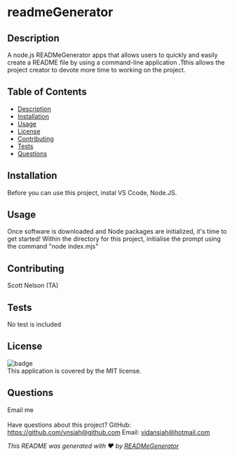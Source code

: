 # readmeGenerator

  
  
  

## Description
 A node.js READMeGenerator apps that allows users to quickly and easily create a README file by using a command-line application .Tthis  allows the project creator to devote more time to working on the project.


## Table of Contents
- [Description](#description)
- [Installation](#installation)
- [Usage](#usage)
- [License](#license)
- [Contributing](#contributing)
- [Tests](#tests)
- [Questions](#questions)


## Installation
  Before you can use this project, instal VS Ccode, Node.JS. 


## Usage
Once software is downloaded and Node packages are initialized, it's time to get started!  Within the directory for this project, initialise the prompt using the command "node index.mjs"





## Contributing
  Scott Nelson (TA)


## Tests
  No test is included

## License
![badge](https://img.shields.io/badge/license-MIT-brightgreen)
<br />
This application is covered by the MIT license.


## Questions

Email me<br />
<br />
Have questions about this project? 
GitHub: https://github.com/vnsiah@github.com 
Email: vidansiah@hotmail.com


_This README was generated with ❤️ by [READMeGenerator](https://github.com/Vnsiah/readMeGenerator)_

  

